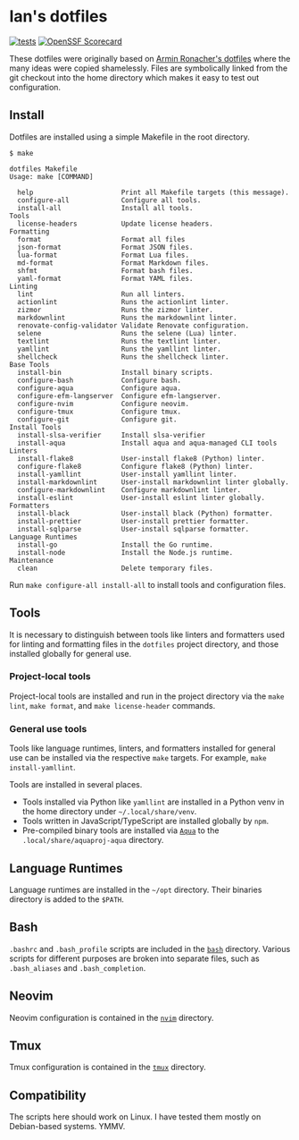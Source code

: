 # Ian's dotfiles

[![tests](https://github.com/ianlewis/dotfiles/actions/workflows/pre-submit.units.yml/badge.svg)](https://github.com/ianlewis/dotfiles/actions/workflows/pre-submit.units.yml) [![OpenSSF Scorecard](https://api.securityscorecards.dev/projects/github.com/ianlewis/dotfiles/badge)](https://securityscorecards.dev/viewer/?uri=github.com%2Fianlewis%2Fdotfiles)

These dotfiles were originally based on [Armin Ronacher's
dotfiles](https://github.com/mitsuhiko/dotfiles) where the many ideas were
copied shamelessly. Files are symbolically linked from the git checkout into the
home directory which makes it easy to test out configuration.

## Install

Dotfiles are installed using a simple Makefile in the root directory.

```shell
$ make

dotfiles Makefile
Usage: make [COMMAND]

  help                      Print all Makefile targets (this message).
  configure-all             Configure all tools.
  install-all               Install all tools.
Tools
  license-headers           Update license headers.
Formatting
  format                    Format all files
  json-format               Format JSON files.
  lua-format                Format Lua files.
  md-format                 Format Markdown files.
  shfmt                     Format bash files.
  yaml-format               Format YAML files.
Linting
  lint                      Run all linters.
  actionlint                Runs the actionlint linter.
  zizmor                    Runs the zizmor linter.
  markdownlint              Runs the markdownlint linter.
  renovate-config-validator Validate Renovate configuration.
  selene                    Runs the selene (Lua) linter.
  textlint                  Runs the textlint linter.
  yamllint                  Runs the yamllint linter.
  shellcheck                Runs the shellcheck linter.
Base Tools
  install-bin               Install binary scripts.
  configure-bash            Configure bash.
  configure-aqua            Configure aqua.
  configure-efm-langserver  Configure efm-langserver.
  configure-nvim            Configure neovim.
  configure-tmux            Configure tmux.
  configure-git             Configure git.
Install Tools
  install-slsa-verifier     Install slsa-verifier
  install-aqua              Install aqua and aqua-managed CLI tools
Linters
  install-flake8            User-install flake8 (Python) linter.
  configure-flake8          Configure flake8 (Python) linter.
  install-yamllint          User-install yamllint linter.
  install-markdownlint      User-install markdownlint linter globally.
  configure-markdownlint    Configure markdownlint linter.
  install-eslint            User-install eslint linter globally.
Formatters
  install-black             User-install black (Python) formatter.
  install-prettier          User-install prettier formatter.
  install-sqlparse          User-install sqlparse formatter.
Language Runtimes
  install-go                Install the Go runtime.
  install-node              Install the Node.js runtime.
Maintenance
  clean                     Delete temporary files.
```

Run `make configure-all install-all` to install tools and configuration files.

## Tools

It is necessary to distinguish between tools like linters and formatters used
for linting and formatting files in the `dotfiles` project directory, and those
installed globally for general use.

### Project-local tools

Project-local tools are installed and run in the project directory via the `make
lint`, `make format`, and `make license-header` commands.

### General use tools

Tools like language runtimes, linters, and formatters installed for general use
can be installed via the respective `make` targets. For example, `make
install-yamllint`.

Tools are installed in several places.

- Tools installed via Python like `yamllint` are installed in a Python venv in
  the home directory under `~/.local/share/venv`.
- Tools written in JavaScript/TypeScript are installed globally by `npm`.
- Pre-compiled binary tools are installed via
  [`Aqua`](https://aquaproj.github.io/) to the `.local/share/aquaproj-aqua`
  directory.

## Language Runtimes

Language runtimes are installed in the `~/opt` directory. Their binaries
directory is added to the `$PATH`.

## Bash

`.bashrc` and `.bash_profile` scripts are included in the [`bash`](./bash)
directory. Various scripts for different purposes are broken into separate
files, such as `.bash_aliases` and `.bash_completion`.

## Neovim

Neovim configuration is contained in the [`nvim`](./nvim) directory.

## Tmux

Tmux configuration is contained in the [`tmux`](./tmux) directory.

## Compatibility

The scripts here should work on Linux. I have tested them mostly on Debian-based
systems. YMMV.
